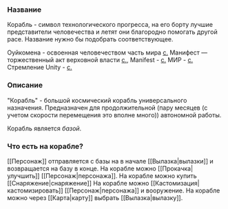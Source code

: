 ### Название
Корабль - символ технологического прогресса, на его борту лучшие представители человечества и летят они благородно помогать другой расе. Название нужно бы подобрать соответствующее. 

Оуйкомена - освоенная человечеством часть мира [с.](https://ru.wikipedia.org/wiki/%D0%9E%D0%B9%D0%BA%D1%83%D0%BC%D0%B5%D0%BD%D0%B0)
Манифест — торжественный акт верховной власти [с.](https://ru.wikipedia.org/wiki/Манифест),
Manifest - [с.](https://en.wikipedia.org/wiki/Manifest_destiny)
МИР - [c.](https://ru.wikipedia.org/wiki/Мир_(орбитальная_станция))
Стремление
Unity - [c.](https://www.nasa.gov/solar-system/nine-finalists-chosen-in-nasas-mars-2020-rover-naming-contest/)
### Описание
"Корабль" - большой космический корабль универсального назначения. Предназначен для продолжительной (пару месяцев (с учетом скорости перемещения это вполне много)) автономной работы. 

Корабль является *базой*.
### Что есть на корабле?
[[Персонаж]] отправляется с базы на в начале [[Вылазка|вылазки]] и возвращается на базу в конце.
На корабле можно [[Прокачка|улучшить]] [[Персонаж|персонажа]].
На корабле можно купить [[Снаряжение|снаряжение]]
На корабле можно [[Кастомизация|кастомизировать]] [[Персонаж|персонажа]] и вооружение.
На корабле можно через [[Карта|карту]] выбрать [[Вылазка|вылазку]].
